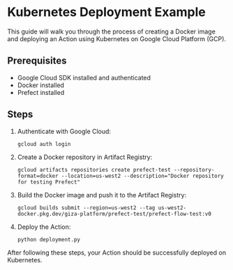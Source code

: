 # Kubernetes Deployment Example

This guide will walk you through the process of creating a Docker image and deploying an Action using Kubernetes on Google Cloud Platform (GCP).

## Prerequisites

- Google Cloud SDK installed and authenticated
- Docker installed
- Prefect installed

## Steps

1. Authenticate with Google Cloud:
   ```
   gcloud auth login
   ```

2. Create a Docker repository in Artifact Registry:
   ```
   gcloud artifacts repositories create prefect-test --repository-format=docker --location=us-west2 --description="Docker repository for testing Prefect"
   ```

3. Build the Docker image and push it to the Artifact Registry:
   ```
   gcloud builds submit --region=us-west2 --tag us-west2-docker.pkg.dev/giza-platform/prefect-test/prefect-flow-test:v0 
   ```

4. Deploy the Action:
   ```
   python deployment.py
   ```

After following these steps, your Action should be successfully deployed on Kubernetes.
